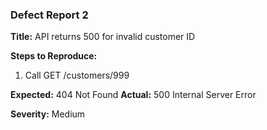 ### Defect Report 2

**Title:** API returns 500 for invalid customer ID

**Steps to Reproduce:**
1. Call GET /customers/999

**Expected:** 404 Not Found
**Actual:** 500 Internal Server Error

**Severity:** Medium
